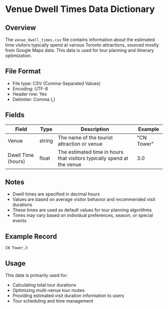 # Venue Dwell Times Data Dictionary

## Overview

The `venue_dwell_times.csv` file contains information about the estimated time visitors typically spend at various Toronto attractions, sourced mostly from Google Maps data. This data is used for tour planning and itinerary optimization.

## File Format

- File type: CSV (Comma-Separated Values)
- Encoding: UTF-8
- Header row: Yes
- Delimiter: Comma (,)

## Fields

| Field | Type | Description | Example |
|-------|------|-------------|---------|
| Venue | string | The name of the tourist attraction or venue | "CN Tower" |
| Dwell Time (hours) | float | The estimated time in hours that visitors typically spend at the venue | 3.0 |

## Notes

- Dwell times are specified in decimal hours
- Values are based on average visitor behavior and recommended visit durations
- These times are used as default values for tour planning algorithms
- Times may vary based on individual preferences, season, or special events

## Example Record

```csv
CN Tower,3
```

## Usage

This data is primarily used for:
- Calculating total tour durations
- Optimizing multi-venue tour routes
- Providing estimated visit duration information to users
- Tour scheduling and time management 